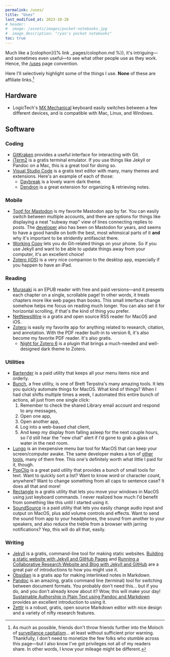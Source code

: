 ```yaml
---
permalink: /uses/
title: "Uses"
last_modified_at: 2023-10-28
# header: 
#  image: /assets/images/pocket-notebooks.jpg
#  image_description: "ryan's pocket notebooks"
toc: true
---
```


Much like a [colophon]({% link _pages/colophon.md %}), it's intriguing—and sometimes even useful—to see what other people use as they work. Hence, the [/uses](https://uses.tech/) page convention.  

Here I'll selectively highlight some of the things I use. **None** of these are affiliate links.[^sc]  

[^sc]: As much as possible, friends don't throw friends further into the Moloch of [surveillance capitalism](https://theconversation.com/explainer-what-is-surveillance-capitalism-and-how-does-it-shape-our-economy-119158)… at least without sufficient prior warning. Thankfully, I don't need to monetize the few folks who stumble across this page—but I also know I've got privileges not all of my readers share. In other words, I know your mileage might be different.  

## Hardware  

- LogicTech's [MX Mechanical](https://www.logitech.com/en-us/products/keyboards/mx-mechanical.html) keyboard easily switches between a few different devices, and is compatible with Mac, Linux, and Windows.  

## Software  

### Coding  

- [GitKraken](https://www.gitkraken.com/) provides a useful interface for interacting with Git.  
- [iTerm2](https://iterm2.com/) is a gratis terminal emulator. If you use things like Jekyll or Pandoc on a Mac, this is a great tool for doing so.   
- [Visual Studio Code](https://code.visualstudio.com/) is a gratis text editor with many, many themes and extensions. Here's an example of each of those:  
    - [Daybreak](https://daybreaktheme.com/) is a lovely warm dark theme.  
    - [Dendron](https://wiki.dendron.so/) is a great extension for organizing & retrieving notes.  

### Mobile  

- [Toot! for Mastodon](https://apps.apple.com/us/app/toot-for-mastodon/id1229021451?ls=1) is my favorite Mastodon app by far. You can easily switch between multiple accounts, and there are options for things like displaying a neat "subway map" view of lines connecting replies to posts. The [developer](https://mastodon.social/@tootapp) also has been on Mastodon for years, and seems to have a good handle on both the best, most whimsical parts of it **and** why it's important to be stridently antifascist there.  
- [Working Copy](https://workingcopyapp.com) lets you do Git-related things on your phone. So if you use Jekyll and want to be able to update things away from your computer, it's an excellent choice!   
- [Zotero (iOS)](https://apps.apple.com/us/app/zotero/id1513554812) is a very nice companion to the desktop app, especially if you happen to have an iPad.  

### Reading  

- [Murasaki](https://genjiapp.com/mac/murasaki/index_en.html) is an EPUB reader with free and paid versions—and it presents each chapter on a single, scrollable page! In other words, it treats chapters more like web pages than books. This small interface change somehow helps me focus on reading much longer. You can also set it for horizontal scrolling, if that's the kind of thing you prefer.  
- [NetNewsWire](https://netnewswire.com/) is a gratis and open source RSS reader for MacOS and iOS.  
- [Zotero](https://www.zotero.org/) is easily my favorite app for anything related to research, citation, and annotation. With the PDF reader built-in to version 6, it's also become my favorite PDF reader. It's also gratis.  
    - [Night for Zotero 6](https://github.com/tefkah/zotero-night) is a plugin that brings a much-needed and well-designed dark theme to Zotero.  

### Utilities  

- [Bartender](https://www.macbartender.com/Bartender5/) is a paid utility that keeps all your menu items nice and orderly.  
- [Bunch](https://bunchapp.co/), a free utility, is one of Brett Terpstra's many amazing tools. It lets you quickly automate things for MacOS. What kind of things? When I had chat shifts multiple times a week, I automated this entire bunch of actions, all just from one single click:  
    1. Remember to check the shared Library email account and respond to any messages,
    2. Open one app,
    3. Open another app,
    4. Log into a web-based chat client,
    5. And keep my display from falling asleep for the next couple hours, so I'd still hear the "new chat" alert if I'd gone to grab a glass of water in the next room.  
- [Lungo](https://sindresorhus.com/lungo) is an inexpensive menu bar tool for MacOS that can keep your screen/computer awake. The same developer makes a ton of [other tools](https://sindresorhus.com/apps), many of them free. This one's definitely worth what little I paid for it, though.  
- [PopClip](https://www.popclip.app/) is a great paid utility that provides a bunch of small tools for text. Want to quickly sort a list? Want to know word or character count, anywhere? Want to change something from all caps to sentence case? It does all that and more!  
- [Rectangle](https://rectangleapp.com/) is a gratis utility that lets you move your windows in MacOS using just keyboard commands. I never realized how much I'd benefit from something like this until I started using it.  
- [SoundSource](https://rogueamoeba.com/soundsource/) is a paid utility that lets you easily change audio input and output on MacOS, plus add volume controls and effects. Want to send the sound from app to your headphones, the sound from another to your speakers, and also reduce the treble from a browser with jarring notifications? Yep, this will do all that, easily.  

### Writing  

- [Jekyll](https://jekyllrb.com/) is a gratis, command-line tool for making static websites. [Building a static website with Jekyll and GitHub Pages](https://programminghistorian.org/en/lessons/building-static-sites-with-jekyll-github-pages) and [Running a Collaborative Research Website and Blog with Jekyll and GitHub](https://programminghistorian.org/en/lessons/collaborative-blog-with-jekyll-github) are a great pair of introductions to how you might use it.  
- [Obsidian](https://obsidian.md/) is a gratis app for making interlinked notes in Markdown.  
- [Pandoc](https://pandoc.org/) is an amazing, gratis command line (terminal) tool for switching between document formats. You probably don't need this… but if you do, and you don't already know about it? Wow, this will make your day! [Sustainable Authorship in Plain Text using Pandoc and Markdown](https://programminghistorian.org/en/lessons/sustainable-authorship-in-plain-text-using-pandoc-and-markdown) provides an excellent introduction to using it.  
- [Zettlr](https://www.zettlr.com/) is a robust, gratis, open source Markdown editor with nice design and a variety of nifty research features.  